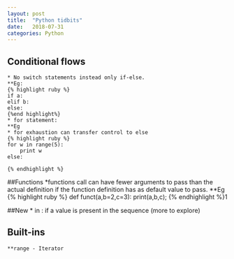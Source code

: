 ```yaml
---
layout: post
title:  "Python tidbits"
date:   2018-07-31
categories: Python
---
```


## Conditional flows
	* No switch statements instead only if-else.
	**Eg:
	{% highlight ruby %}
	if a:
	elif b:
	else:
	{%end highlight%}
	* for statement:
	**Eg
	* for exhaustion can transfer control to else
	{% highlight ruby %}
	for w in range(5):
		print w
	else:

	{% endhighlight %}

##Functions
	*functions call can have fewer arguments to pass than the actual definition if the function definition has as default value to pass.
	**Eg
	{% highlight ruby %}
	def funct(a,b=2,c=3):
		print(a,b,c);
	{% endhighlight %}1

##New
	* in : if a value is present in the sequence (more to explore)
## Built-ins
	**range - Iterator

